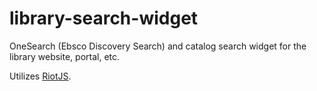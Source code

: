 # library-search-widget
OneSearch (Ebsco Discovery Search) and catalog search widget for the library website, portal, etc.

Utilizes [RiotJS](http://riotjs.com/).
